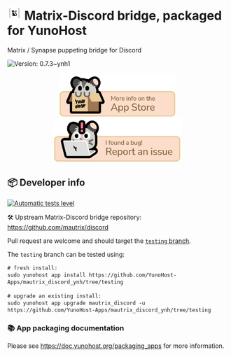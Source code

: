 <!--
N.B.: This README was automatically generated by <https://github.com/YunoHost/apps_tools/blob/main/readme_generator>
It shall NOT be edited by hand.
-->

<h1>
  <img src="https://raw.githubusercontent.com/YunoHost/apps/master/logos/mautrix_discord.png" width="32px" alt="Logo of Matrix-Discord bridge">
  Matrix-Discord bridge, packaged for YunoHost
</h1>

Matrix / Synapse puppeting bridge for Discord

![Version: 0.7.3~ynh1](https://img.shields.io/badge/Version-0.7.3~ynh1-rgba(0,150,0,1)?style=for-the-badge)

<div align="center">
<a href="https://apps.yunohost.org/app/mautrix_discord"><img height="100px" src="https://github.com/YunoHost/yunohost-artwork/raw/refs/heads/main/badges/neopossum-badges/badge_more_info_on_the_appstore.svg"/></a>
<a href="https://github.com/YunoHost-Apps/mautrix_discord_ynh/issues"><img height="100px" src="https://github.com/YunoHost/yunohost-artwork/raw/refs/heads/main/badges/neopossum-badges/badge_report_an_issue.svg"/></a>
</div>

## 📦 Developer info

[![Automatic tests level](https://apps.yunohost.org/badge/cilevel/mautrix_discord)](https://ci-apps.yunohost.org/ci/apps/mautrix_discord/)

🛠️ Upstream Matrix-Discord bridge repository: <https://github.com/mautrix/discord>

Pull request are welcome and should target the [`testing` branch](https://github.com/YunoHost-Apps/mautrix_discord_ynh/tree/testing).

The `testing` branch can be tested using:
```
# fresh install:
sudo yunohost app install https://github.com/YunoHost-Apps/mautrix_discord_ynh/tree/testing

# upgrade an existing install:
sudo yunohost app upgrade mautrix_discord -u https://github.com/YunoHost-Apps/mautrix_discord_ynh/tree/testing
```

### 📚 App packaging documentation

Please see <https://doc.yunohost.org/packaging_apps> for more information.